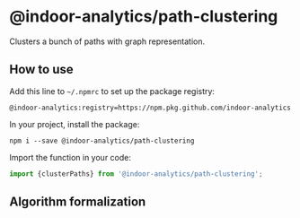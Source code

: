# @indoor-analytics/path-clustering

Clusters a bunch of paths with graph representation.

## How to use

Add this line to `~/.npmrc` to set up the package registry:
```shell
@indoor-analytics:registry=https://npm.pkg.github.com/indoor-analytics
```

In your project, install the package:
```shell
npm i --save @indoor-analytics/path-clustering
```

Import the function in your code:
```javascript
import {clusterPaths} from '@indoor-analytics/path-clustering';
```


## Algorithm formalization

